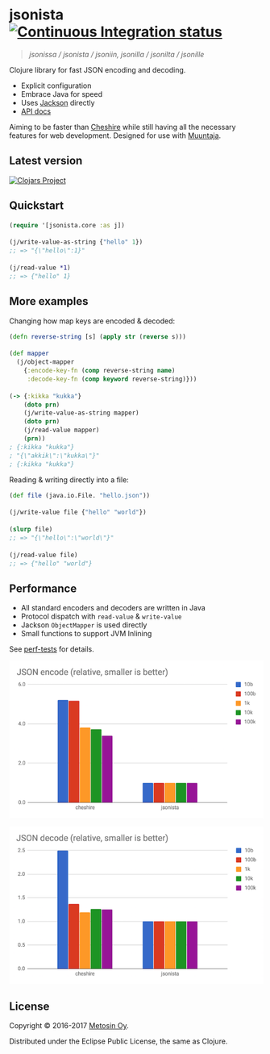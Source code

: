 # jsonista [![Continuous Integration status](https://secure.travis-ci.org/metosin/jsonista.png)](http://travis-ci.org/metosin/jsonista)

> *jsonissa / jsonista / jsoniin, jsonilla / jsonilta / jsonille*

Clojure library for fast JSON encoding and decoding.

* Explicit configuration
* Embrace Java for speed
* Uses [Jackson](https://github.com/FasterXML/jackson) directly
* [API docs](https://metosin.github.io/jsonista/)

Aiming to be faster than [Cheshire](https://github.com/dakrone/cheshire) while still having all the necessary features for web development. Designed for use with [Muuntaja](https://github.com/metosin/muuntaja).


## Latest version

[![Clojars Project](http://clojars.org/metosin/jsonista/latest-version.svg)](http://clojars.org/metosin/jsonista)

## Quickstart

```clojure
(require '[jsonista.core :as j])

(j/write-value-as-string {"hello" 1})
;; => "{\"hello\":1}"

(j/read-value *1)
;; => {"hello" 1}
```

## More examples

Changing how map keys are encoded & decoded:

```clojure
(defn reverse-string [s] (apply str (reverse s)))

(def mapper
  (j/object-mapper 
    {:encode-key-fn (comp reverse-string name)
     :decode-key-fn (comp keyword reverse-string)}))

(-> {:kikka "kukka"} 
    (doto prn) 
    (j/write-value-as-string mapper) 
    (doto prn) 
    (j/read-value mapper)
    (prn))
; {:kikka "kukka"}
; "{\"akkik\":\"kukka\"}"
; {:kikka "kukka"}
```

Reading & writing directly into a file:

```clojure
(def file (java.io.File. "hello.json"))

(j/write-value file {"hello" "world"})

(slurp file)
;; => "{\"hello\":\"world\"}"

(j/read-value file)
;; => {"hello" "world"}
```

## Performance

* All standard encoders and decoders are written in Java
* Protocol dispatch with `read-value` & `write-value`
* Jackson `ObjectMapper` is used directly
* Small functions to support JVM Inlining

See [perf-tests](/test/jsonista/json_perf_test.clj) for details.

![encode](/docs/encode.png)

![decode](/docs/decode.png)

## License

Copyright &copy; 2016-2017 [Metosin Oy](http://www.metosin.fi).

Distributed under the Eclipse Public License, the same as Clojure.
